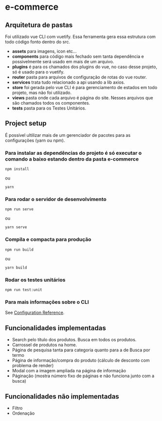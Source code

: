 
# e-commerce

## Arquitetura de pastas
Foi utilizado vue CLI com vuetify. Essa ferramenta gera essa estrutura com todo código fonto dentro do src.
- **assets** para imagens, icon etc...
- **components** para código mais fechado sem tanta dependência e possivelmente será usado em mais de um arquivo.  
- **plugins** é para os chamados dos plugins do vue, no caso desse projeto, só é usado para o vuetify.
- **router** pasta para arquivos de configuração de rotas do vue router.
- **services** trata tudo relacionado a api usando a lib axios.
- **store** foi gerada pelo vue CLI é para gerenciamento de estados em todo projeto, mas não foi utilizado.
- **views** pasta onde cada arquivo é página do site. Nesses arquivos que são chamados todos os componentes.
- **tests** pasta para os Testes Unitários.
## Project setup
É possível ultilizar mais de um gerenciador de pacotes para as configurações (yarn ou npm). 

### Para instalar as dependências do projeto é só executar o comando a baixo estando dentro da pasta e-commerce
```
npm install
```
ou

```
yarn
```


### Para rodar o servidor de desenvolvimento
```
npm run serve
```
ou 
```
yarn serve
```

### Compila e compacta para produção
```
npm run build
```

ou
```
yarn build
```

### Rodar os testes unitários
```
npm run test:unit
```

### Para mais informações sobre o CLI
See [Configuration Reference](https://cli.vuejs.org/config/).

## Funcionalidades implementadas
- Search pelo título dos produtos. Busca em todos os produtos.
- Carrossel de produtos na home.
- Página de pesquisa tanta para categoria quanto para a de Busca por termo
- Página de informação/compra do produto (cálculo de desconto com problema de render)
- Modal com a imagem ampliada na página de informação
- Páginação (mostra número fixo de páginas e não funciona junto com a busca)

## Funcionalidades não implementadas
- Filtro
- Ordenação
